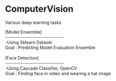 # ComputerVision
Various deep learning tasks<div>
<div>
[Model Ensemble]<div>
------------------------------<div>
-Using Sklearn Dataset<div>
Goal : Predicting Model Evaluation Ensemble<div>
<div>
<br>
[Face Detection]<div>
------------------------------<div>
-Using Cascade Classifier, OpenCV<div>
Goal : Finding face in video and wearing a hat image
